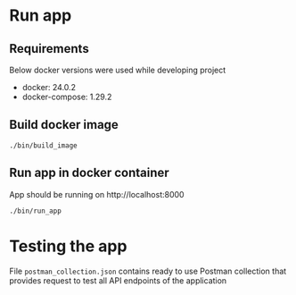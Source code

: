 # Run app
## Requirements
Below docker versions were used while developing project
- docker: 24.0.2
- docker-compose: 1.29.2
## Build docker image
```commandline
./bin/build_image
```
## Run app in docker container
App should be running on http://localhost:8000
```commandline
./bin/run_app
```

# Testing the app
File `postman_collection.json` contains ready to use Postman collection that provides request to 
test all API endpoints of the application
